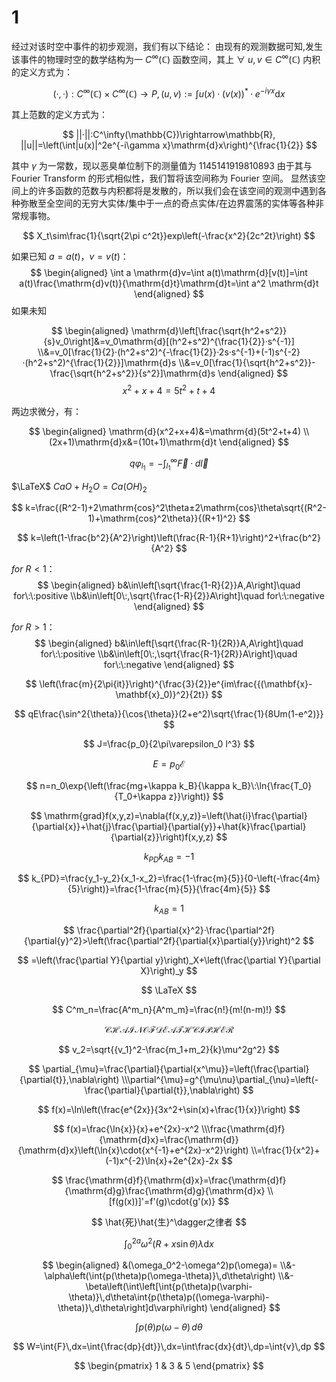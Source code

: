 # 1

经过对该时空中事件的初步观测，我们有以下结论：
由现有的观测数据可知,发生该事件的物理时空的数学结构为一 $C^\infty(\mathbb{C})$ 函数空间，其上 $\forall\:u,v\in C^\infty(\mathbb{C})$ 内积的定义方式为：

$$
    (·,·):C^\infty(\mathbb{C})\times C^\infty(\mathbb{C})\rightarrow P,(u,v):=\int u(x)·(v(x))^*·e^{-i\gamma x}\mathrm{d}x
$$

其上范数的定义方式为：

$$
    ||·||:C^\infty(\mathbb{C})\rightarrow\mathbb{R}, ||u||=\left(\int|u(x)|^2e^{-i\gamma x}\mathrm{d}x\right)^{\frac{1}{2}}
$$

其中 $\gamma$ 为一常数，现以恶臭单位制下的测量值为 $1145141919810893$
由于其与 Fourier Transform 的形式相似性，我们暂将该空间称为 Fourier 空间。
显然该空间上的许多函数的范数与内积都将是发散的，所以我们会在该空间的观测中遇到各种弥散至全空间的无穷大实体/集中于一点的奇点实体/在边界震荡的实体等各种非常规事物。

$$
    X_t\sim\frac{1}{\sqrt{2\pi c^2t}}exp\left(-\frac{x^2}{2c^2t}\right)
$$

如果已知 $a=a(t)$，$v=v(t)$：
$$
\begin{aligned}
    \int a \mathrm{d}v=\int a(t)\mathrm{d}[v(t)]=\int a(t)\frac{\mathrm{d}v(t)}{\mathrm{d}t}\mathrm{d}t=\int a^2 \mathrm{d}t
\end{aligned}
$$
如果未知

$$
\begin{aligned}
    \mathrm{d}\left[\frac{\sqrt{h^2+s^2}}{s}v_0\right]&=v_0\mathrm{d}[(h^2+s^2)^{\frac{1}{2}}·s^{-1}]
    \\&=v_0[\frac{1}{2}·(h^2+s^2)^{-\frac{1}{2}}·2s·s^{-1}+(-1)s^{-2}·(h^2+s^2)^{\frac{1}{2}}]\mathrm{d}s
    \\&=v_0[\frac{1}{\sqrt{h^2+s^2}}-\frac{\sqrt{h^2+s^2}}{s^2}]\mathrm{d}s
\end{aligned}
$$
$$
    x^2+x+4=5t^2+t+4
$$

两边求微分，有：

$$
\begin{aligned}
    \mathrm{d}(x^2+x+4)&=\mathrm{d}(5t^2+t+4)
    \\(2x+1)\mathrm{d}x&=(10t+1)\mathrm{d}t
\end{aligned}
$$

$$
  q\varphi_{l_1}=-\int_{l_1}^{\infty}\vec{F}·d\vec{l}
$$

$\LaTeX$
$CaO + H_2O = Ca(OH)_2$

$$
    k=\frac{(R^2-1)+2\mathrm{cos}^2\theta±2\mathrm{cos}\theta\sqrt{(R^2-1)+\mathrm{cos}^2\theta}}{(R+1)^2}
$$

$$
    k=\left(1-\frac{b^2}{A^2}\right)\left(\frac{R-1}{R+1}\right)^2+\frac{b^2}{A^2}
$$

$for\: R<1$：
$$
\begin{aligned}
    b&\in\left[\sqrt{\frac{1-R}{2}}A,A\right]\quad for\:\:positive
    \\b&\in\left[0\:,\sqrt{\frac{1-R}{2}}A\right]\quad for\:\:negative
\end{aligned}
$$

$for\: R>1$：
$$
\begin{aligned}
    b&\in\left[\sqrt{\frac{R-1}{2R}}A,A\right]\quad for\:\:positive
    \\b&\in\left[0\:,\sqrt{\frac{R-1}{2R}}A\right]\quad for\:\:negative
\end{aligned}
$$

$$
    \left(\frac{m}{2\pi{it}}\right)^{\frac{3}{2}}e^{im\frac{{(\mathbf{x}-\mathbf{x}_0)}^2}{2t}}
$$

$$
    qE\frac{\sin^2{\theta}}{\cos{\theta}}(2+e^2)\sqrt{\frac{1}{8Um(1-e^2)}}
$$

$$
    J=\frac{p_0}{2\pi\varepsilon_0 l^3}
$$

$$
    E=p_0\mathcal{E}
$$

$$
    n=n_0\exp{\left(\frac{mg+\kappa k_B}{\kappa k_B}\:\ln{\frac{T_0}{T_0+\kappa z}}\right)}
$$

$$
    \mathrm{grad}f(x,y,z)=\nabla{f(x,y,z)}=\left(\hat{i}\frac{\partial}{\partial{x}}+\hat{j}\frac{\partial}{\partial{y}}+\hat{k}\frac{\partial}{\partial{z}}\right)f(x,y,z)
$$

$$
    k_{PD}k_{AB}=-1
$$

$$
    k_{PD}=\frac{y_1-y_2}{x_1-x_2}=\frac{1-\frac{m}{5}}{0-\left(-\frac{4m}{5}\right)}=\frac{1-\frac{m}{5}}{\frac{4m}{5}}
$$

$$
    k_{AB}=1
$$

$$
    \frac{\partial^2f}{\partial{x}^2}·\frac{\partial^2f}{\partial{y}^2}>\left(\frac{\partial^2f}{\partial{x}\partial{y}}\right)^2
$$

$$
    =\left(\frac{\partial Y}{\partial y}\right)_X+\left(\frac{\partial Y}{\partial X}\right)_y
$$

$$
    \LaTeX
$$

$$
    C^m_n=\frac{A^m_n}{A^m_m}=\frac{n!}{m!(n-m)!}
$$

$$
    \mathscr{CHAIN OF DEATH CIPHER}
$$

$$
    v_2=\sqrt{{v_1}^2-\frac{m_1+m_2}{k}\mu^2g^2}
$$

$$
    \partial_{\mu}=\frac{\partial}{\partial{x^\mu}}=\left(\frac{\partial}{\partial{t}},\nabla\right)
    \\\partial^{\mu}=g^{\mu\nu}\partial_{\nu}=\left(-\frac{\partial}{\partial{t}},\nabla\right)
$$

$$
    f(x)=\ln\left(\frac{e^{2x}}{3x^2+\sin(x)+\frac{1}{x}}\right)
$$

$$
    f(x)=\frac{\ln{x}}{x}+e^{2x}-x^2
    \\\frac{\mathrm{d}f}{\mathrm{d}x}=\frac{\mathrm{d}}{\mathrm{d}x}\left(\ln{x}\cdot{x^{-1}+e^{2x}-x^2}\right)
    \\=\frac{1}{x^2}+(-1)x^{-2}\ln{x}+2e^{2x}-2x
$$

$$
    \frac{\mathrm{d}f}{\mathrm{d}x}=\frac{\mathrm{d}f}{\mathrm{d}g}\frac{\mathrm{d}g}{\mathrm{d}x}
    \\ [f(g(x))]'=f'(g)\cdot{g'(x)}
$$

$$
    \hat{死}\hat{生}^\dagger之律者
$$

$$
    \int_{0}^{2a}{\omega^2(R+x\sin{\theta})}\lambda\mathrm{d}x
$$

$$
    \begin{aligned}
        &(\omega_0^2-\omega^2)p(\omega)=
        \\&-\alpha\left(\int{p(\theta)p(\omega-\theta)}\,d\theta\right)
        \\&-\beta\left(\int\left[\int{p(\theta)p(\varphi-\theta)}\,d\theta\int{p(\theta)p((\omega-\varphi)-\theta)}\,d\theta\right]d\varphi\right)
    \end{aligned}
$$

$$
    \int{p(\theta)p(\omega-\theta)}\,d\theta
$$

$$
    W=\int{F}\,dx=\int{\frac{dp}{dt}}\,dx=\int\frac{dx}{dt}\,dp=\int{v}\,dp
$$

$$
    \begin{pmatrix}
        1 & 3 & 5
    \end{pmatrix}
$$
